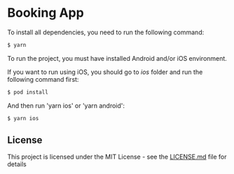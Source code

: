 # Booking App

To install all dependencies, you need to run the following command:

```sh
$ yarn
```

To run the project, you must have installed Android and/or iOS environment.

If you want to run using iOS, you should go to *ios* folder and run the following command first:

```sh
$ pod install
```

And then run 'yarn ios' or 'yarn android':

```sh
$ yarn ios
```

## License

This project is licensed under the MIT License - see the [LICENSE.md](LICENSE) file for details
